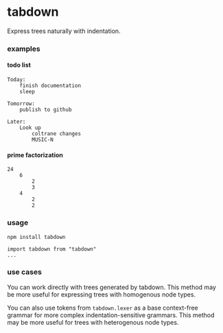 # tabdown

Express trees naturally with indentation.



### examples
#### todo list
```
Today:
    finish documentation
    sleep

Tomorrow:
    publish to github

Later:
    Look up
        coltrane changes
        MUSIC-N
```
#### prime factorization
```
24
    6
        2
        3
    4
        2
        2
```

### usage
```
npm install tabdown
```
```es6
import tabdown from "tabdown"
...
```

### use cases
You can work directly with trees generated by tabdown.
This method may be more useful for expressing trees with homogenous node types.

You can also use tokens from `tabdown.lexer` as a base context-free grammar for more complex indentation-sensitive grammars.
This method may be more useful for trees with heterogenous node types.

